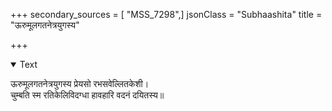+++
secondary_sources = [ "MSS_7298",]
jsonClass = "Subhaashita"
title = "ऊरुमूलगतनेत्रयुगस्य"

+++

<details open><summary>Text</summary>

ऊरुमूलगतनेत्रयुगस्य प्रेयसो रभसवेल्लितकेशी।  
चुम्बति स्म रतिकेलिविदग्धा हावहारि वदनं दयितस्य॥
</details>
